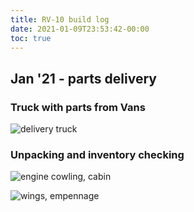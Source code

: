```yaml
---
title: RV-10 build log
date: 2021-01-09T23:53:42-00:00
toc: true
---
```


## Jan '21 - parts delivery

### Truck with parts from Vans

![delivery truck](19aebddd-159a-456b-80d5-be330ac76c82.jpg)

### Unpacking and inventory checking

![engine cowling, cabin](signal-2021-01-23-134937.jpg)

![wings, empennage](signal-2021-01-23-134952.jpg)